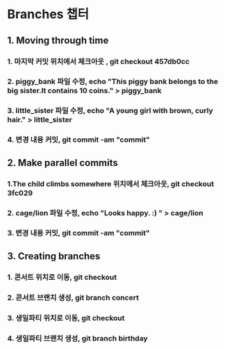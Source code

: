 # Branches 챕터

## 1. Moving through time

### 1. 마지막 커밋 위치에서 체크아웃 , git checkout 457db0cc

### 2. piggy_bank 파일 수정, echo "This piggy bank belongs to the big sister.It contains 10 coins." > piggy_bank

### 3. little_sister 파일 수정, echo "A young girl with brown, curly hair." > little_sister

### 4. 변경 내용 커밋, git commit -am "commit"

## 2. Make parallel commits

### 1.The child climbs somewhere 위치에서 체크아웃, git checkout 3fc029

### 2. cage/lion 파일 수정, echo "Looks happy. :) " > cage/lion

### 3. 변경 내용 커밋, git commit -am "commit"

## 3. Creating branches

### 1. 콘서트 위치로 이동, git checkout

### 2. 콘서트 브랜치 생성, git branch concert

### 3. 생일파티 위치로 이동, git checkout

### 4. 생일파티 브랜치 생성, git branch birthday
